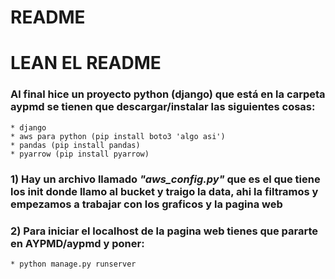 # README

# LEAN EL README

### Al final hice un proyecto python (django) que está en la carpeta aypmd se tienen que descargar/instalar las siguientes cosas:
    * django
    * aws para python (pip install boto3 'algo asi')
    * pandas (pip install pandas)
    * pyarrow (pip install pyarrow)
    



### 1) Hay un archivo llamado *"aws_config.py"* que es el que tiene los init donde llamo al bucket y traigo la data, ahi la filtramos y empezamos a trabajar con los graficos y la pagina web

### 2) Para iniciar el localhost de la pagina web tienes que pararte en AYPMD/aypmd y poner:
    * python manage.py runserver
    
    